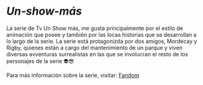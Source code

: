 # _Un-show-más_

 La serie de Tv Un Show más, me gusta principalmente por el estilo de animación que posee y también por las locas historias que se desarrollan a lo largo de la serie. La serie está protagonizda por dos amigos, Mordecay y Rigby, quienes están a cargo del mantenimiento de un parque y viven diversas avventuras surrealistas en las que se involucran el resto de los personajes de la serie 👽😎



Para más información sobre la serie, visitar: [Fandom](https://regularshow.fandom.com/es/wiki/Un_Show_M%C3%A1s_Wiki)


